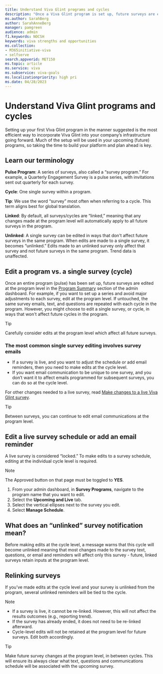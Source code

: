 ```yaml
---
title: Understand Viva Glint programs and cycles 
description: "Once a Viva Glint program is set up, future surveys are edited at the individual cycle (survey) level."
ms.author: SarahBerg
author: SarahAnneBerg
manager: pamgreen
audience: admin
f1.keywords: NOCSH
keywords: viva strengths and opportunities
ms.collection:  
- M365initiative-viva
- selfserve 
search.appverid: MET150 
ms.topic: article
ms.service: viva
ms.subservice: viva-goals
ms.localizationpriority: high pri
ms.date: 04/28/2023
---
```


# Understand Viva Glint programs and cycles  

Setting up your first Viva Glint program in the manner suggested is the most efficient way to incorporate Viva Glint into your company’s infrastructure going forward. Much of the setup will be used in your upcoming (future) programs, so taking the time to build your platform and plan ahead is key. 

## Learn our terminology 

**Pulse Program**: A series of surveys, also called a “survey program.” For example, a Quarterly Engagement Survey is a pulse series, with invitations sent out quarterly for each survey.  

**Cycle**: One single survey within a program. 

**Tip**: We use the word “survey” most often when referring to a cycle. This term aligns best for global translation.  

**Linked**: By default, all surveys/cycles are “linked,” meaning that any changes made at the program level will automatically apply to all future surveys in the program.  

**Unlinked**: A single survey can be edited in ways that don't affect future surveys in the same program. When edits are made to a single survey, it becomes “unlinked.” Edits made to an unlinked survey only affect that survey and not future surveys in the same program. Trend data is unaffected. 

## Edit a program vs. a single survey (cycle) 

Once an entire program (pulse) has been set up, future surveys are edited at the program level in the [Program Summary](https://www.microsoft.com/) section of the admin dashboard. For example, if you want to set up a series and avoid major adjustments to each survey, edit at the program level. If untouched, the same survey emails, text, and questions are repeated with each cycle in the program. However, you might choose to edit a single survey, or cycle, in ways that won't affect future cycles in the program. 

>[!TIP]
> Carefully consider edits at the program level which affect all future surveys. 

### The most common single survey editing involves survey emails 

- If a survey is live, and you want to adjust the schedule or add email reminders, then you need to make edits at the cycle level.  
- If you want email communication to be unique to one survey, and you don’t want it to affect emails programmed for subsequent surveys, you can do so at the cycle level.  

For other changes needed to a live survey, read [Make changes to a live Viva Glint survey](https://www.microsoft.com/). 

>[!TIP]
> Between surveys, you can continue to edit email communications at the program level. 

## Edit a live survey schedule or add an email reminder 

A live survey is considered “locked.” To make edits to a survey schedule, editing at the individual cycle level is required.

>[!NOTE]
> The Approved button on that page must be toggled to **YES**.    

1. From your admin dashboard, in **Survey Programs**, navigate to the program name that you want to edit. 
2. Select the **Upcoming and Live** tab. 
3. Select the vertical ellipses next to the survey you edit. 
4. Select **Manage Schedule**.

## What does an “unlinked” survey notification mean? 

Before making edits at the cycle level, a message warns that this cycle will become unlinked meaning that most changes made to the survey text, questions, or email and reminders will affect only this survey - future, linked surveys retain inputs at the program level. 

## Relinking surveys 

If you’ve made edits at the cycle level and your survey is unlinked from the program, several unlinked reminders will be tied to the cycle. 

>[!NOTE]
> - If a survey is live, it cannot be re-linked. However, this will not affect the results outcomes (e.g., reporting trend).
> -  If the survey has already ended, it does not need to be re-linked afterward. 
> - Cycle-level edits will not be retained at the program level for future surveys. Edit both accordingly. 

>[!TIP]
> Make future survey changes at the program level, in between cycles. This will ensure its always clear what text, questions and communications schedule will be associated with the upcoming survey.

 